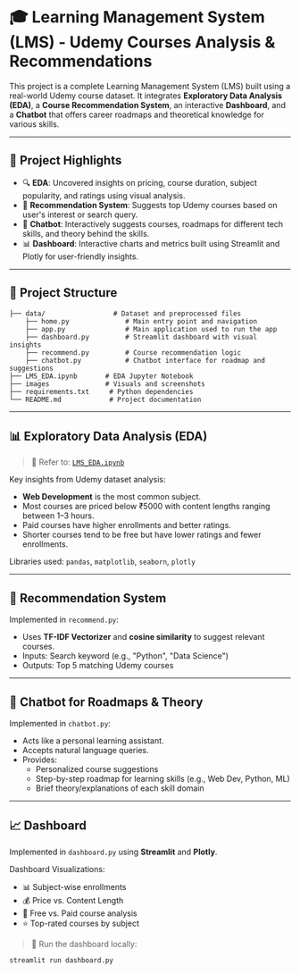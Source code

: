 # 🎓 Learning Management System (LMS) - Udemy Courses Analysis & Recommendations

This project is a complete Learning Management System (LMS) built using a real-world Udemy course dataset. It integrates **Exploratory Data Analysis (EDA)**, a **Course Recommendation System**, an interactive **Dashboard**, and a **Chatbot** that offers career roadmaps and theoretical knowledge for various skills.

---

## 📌 Project Highlights

- 🔍 **EDA**: Uncovered insights on pricing, course duration, subject popularity, and ratings using visual analysis.
- 🤖 **Recommendation System**: Suggests top Udemy courses based on user's interest or search query.
- 💬 **Chatbot**: Interactively suggests courses, roadmaps for different tech skills, and theory behind the skills.
- 📊 **Dashboard**: Interactive charts and metrics built using Streamlit and Plotly for user-friendly insights.

---

## 📂 Project Structure

```
├── data/                 # Dataset and preprocessed files
    ├── home.py              # Main entry point and navigation
    ├── app.py               # Main application used to run the app
    ├── dashboard.py         # Streamlit dashboard with visual insights
    ├── recommend.py         # Course recommendation logic
    ├── chatbot.py           # Chatbot interface for roadmap and suggestions
├── LMS_EDA.ipynb       # EDA Jupyter Notebook
├── images              # Visuals and screenshots
├── requirements.txt     # Python dependencies
└── README.md            # Project documentation
```



---

## 📊 Exploratory Data Analysis (EDA)

> 📌 Refer to: [`LMS_EDA.ipynb`](./LMS_EDA.ipynb)

Key insights from Udemy dataset analysis:
- **Web Development** is the most common subject.
- Most courses are priced below ₹5000 with content lengths ranging between 1–3 hours.
- Paid courses have higher enrollments and better ratings.
- Shorter courses tend to be free but have lower ratings and fewer enrollments.

Libraries used: `pandas`, `matplotlib`, `seaborn`, `plotly`

---

## 🤖 Recommendation System

Implemented in `recommend.py`:

- Uses **TF-IDF Vectorizer** and **cosine similarity** to suggest relevant courses.
- Inputs: Search keyword (e.g., "Python", "Data Science")
- Outputs: Top 5 matching Udemy courses

---

## 💬 Chatbot for Roadmaps & Theory

Implemented in `chatbot.py`:

- Acts like a personal learning assistant.
- Accepts natural language queries.
- Provides:
  - Personalized course suggestions
  - Step-by-step roadmap for learning skills (e.g., Web Dev, Python, ML)
  - Brief theory/explanations of each skill domain

---

## 📈 Dashboard

Implemented in `dashboard.py` using **Streamlit** and **Plotly**.

Dashboard Visualizations:
- 📊 Subject-wise enrollments
- 💰 Price vs. Content Length
- 🎯 Free vs. Paid course analysis
- ⭐ Top-rated courses by subject

> 🚀 Run the dashboard locally:
```bash
streamlit run dashboard.py
